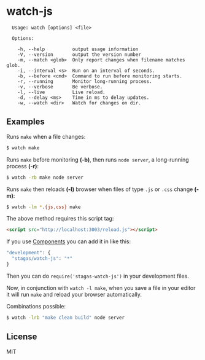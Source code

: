 
# watch-js

```
  Usage: watch [options] <file>

  Options:

    -h, --help          output usage information
    -V, --version       output the version number
    -m, --match <glob>  Only report changes when filename matches glob.
    -i, --interval <s>  Run on an interval of seconds.
    -b, --before <cmd>  Command to run before monitoring starts.
    -r, --running       Monitor long-running process.
    -v, --verbose       Be verbose.
    -l, --live          Live reload.
    -d, --delay <ms>    Time in ms to delay updates.
    -w, --watch <dir>   Watch for changes on dir.
```

## Examples

Runs `make` when a file changes:

```sh
$ watch make
```

Runs `make` before monitoring __(-b)__, then runs `node server`, a long-running process __(-r)__:

```sh
$ watch -rb make node server
```

Runs `make` then reloads __(-l)__ browser when files of type `.js` or `.css` change __(-m)__:

```sh
$ watch -lm *.{js,css} make
```

The above method requires this script tag:

```html
<script src="http://localhost:3003/reload.js"></script>
```

If you use [Components](https://github.com/component/component/wiki/Components)
you can add it in like this:

```js
"development": {
  "stagas/watch-js": "*"
}
```

Then you can do `require('stagas-watch-js')` in your development files.

Now, in conjunction with `watch -l make`, when you save a file in your editor it will run `make` and reload your browser automatically.

Combinations possible:

```sh
$ watch -lrb "make clean build" node server
```

## License

MIT
